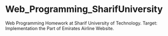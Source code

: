 # Web_Programming_SharifUniversity
Web Programming Homework at Sharif University of Technology. Target: Implementation the Part of Emirates Airline Website.
